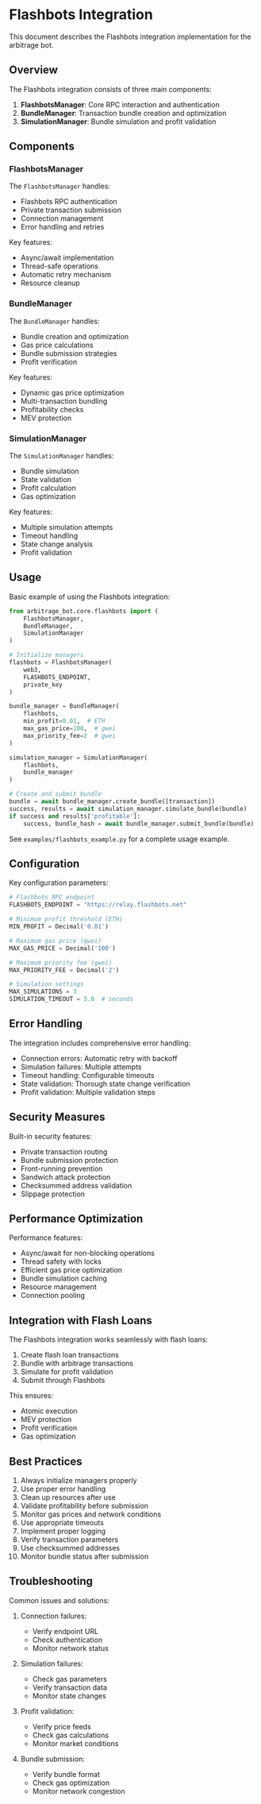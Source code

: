 # Flashbots Integration

This document describes the Flashbots integration implementation for the arbitrage bot.

## Overview

The Flashbots integration consists of three main components:

1. **FlashbotsManager**: Core RPC interaction and authentication
2. **BundleManager**: Transaction bundle creation and optimization
3. **SimulationManager**: Bundle simulation and profit validation

## Components

### FlashbotsManager

The `FlashbotsManager` handles:
- Flashbots RPC authentication
- Private transaction submission
- Connection management
- Error handling and retries

Key features:
- Async/await implementation
- Thread-safe operations
- Automatic retry mechanism
- Resource cleanup

### BundleManager

The `BundleManager` handles:
- Bundle creation and optimization
- Gas price calculations
- Bundle submission strategies
- Profit verification

Key features:
- Dynamic gas price optimization
- Multi-transaction bundling
- Profitability checks
- MEV protection

### SimulationManager

The `SimulationManager` handles:
- Bundle simulation
- State validation
- Profit calculation
- Gas optimization

Key features:
- Multiple simulation attempts
- Timeout handling
- State change analysis
- Profit validation

## Usage

Basic example of using the Flashbots integration:

```python
from arbitrage_bot.core.flashbots import (
    FlashbotsManager,
    BundleManager,
    SimulationManager
)

# Initialize managers
flashbots = FlashbotsManager(
    web3,
    FLASHBOTS_ENDPOINT,
    private_key
)

bundle_manager = BundleManager(
    flashbots,
    min_profit=0.01,  # ETH
    max_gas_price=100,  # gwei
    max_priority_fee=2  # gwei
)

simulation_manager = SimulationManager(
    flashbots,
    bundle_manager
)

# Create and submit bundle
bundle = await bundle_manager.create_bundle([transaction])
success, results = await simulation_manager.simulate_bundle(bundle)
if success and results['profitable']:
    success, bundle_hash = await bundle_manager.submit_bundle(bundle)
```

See `examples/flashbots_example.py` for a complete usage example.

## Configuration

Key configuration parameters:

```python
# Flashbots RPC endpoint
FLASHBOTS_ENDPOINT = "https://relay.flashbots.net"

# Minimum profit threshold (ETH)
MIN_PROFIT = Decimal('0.01')

# Maximum gas price (gwei)
MAX_GAS_PRICE = Decimal('100')

# Maximum priority fee (gwei)
MAX_PRIORITY_FEE = Decimal('2')

# Simulation settings
MAX_SIMULATIONS = 3
SIMULATION_TIMEOUT = 5.0  # seconds
```

## Error Handling

The integration includes comprehensive error handling:

- Connection errors: Automatic retry with backoff
- Simulation failures: Multiple attempts
- Timeout handling: Configurable timeouts
- State validation: Thorough state change verification
- Profit validation: Multiple validation steps

## Security Measures

Built-in security features:

- Private transaction routing
- Bundle submission protection
- Front-running prevention
- Sandwich attack protection
- Checksummed address validation
- Slippage protection

## Performance Optimization

Performance features:

- Async/await for non-blocking operations
- Thread safety with locks
- Efficient gas price optimization
- Bundle simulation caching
- Resource management
- Connection pooling

## Integration with Flash Loans

The Flashbots integration works seamlessly with flash loans:

1. Create flash loan transactions
2. Bundle with arbitrage transactions
3. Simulate for profit validation
4. Submit through Flashbots

This ensures:
- Atomic execution
- MEV protection
- Profit verification
- Gas optimization

## Best Practices

1. Always initialize managers properly
2. Use proper error handling
3. Clean up resources after use
4. Validate profitability before submission
5. Monitor gas prices and network conditions
6. Use appropriate timeouts
7. Implement proper logging
8. Verify transaction parameters
9. Use checksummed addresses
10. Monitor bundle status after submission

## Troubleshooting

Common issues and solutions:

1. Connection failures:
   - Verify endpoint URL
   - Check authentication
   - Monitor network status

2. Simulation failures:
   - Check gas parameters
   - Verify transaction data
   - Monitor state changes

3. Profit validation:
   - Verify price feeds
   - Check gas calculations
   - Monitor market conditions

4. Bundle submission:
   - Verify bundle format
   - Check gas optimization
   - Monitor network congestion